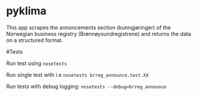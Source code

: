 # pyklima
This app scrapes the annoncements section (kunngjøringer) of the Norwegian business registry (Brønnøysundregistrene) and returns the data on a structured format.

#Tests

Run test using `nosetests`

Run single test with i.e `nosetests brreg_announce.test.XX`

Run tests with debug logging: `nosetests --debug=brreg_announce`